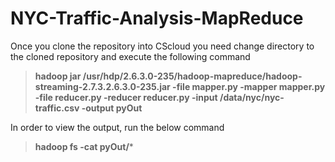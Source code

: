# NYC-Traffic-Analysis-MapReduce

Once you clone the repository into CScloud you need change directory to the cloned repository and execute the following command

> **hadoop jar /usr/hdp/2.6.3.0-235/hadoop-mapreduce/hadoop-streaming-2.7.3.2.6.3.0-235.jar -file mapper.py -mapper mapper.py -file reducer.py -reducer reducer.py -input /data/nyc/nyc-traffic.csv -output pyOut**

In order to view the output, run the below command

> **hadoop fs -cat pyOut/***
